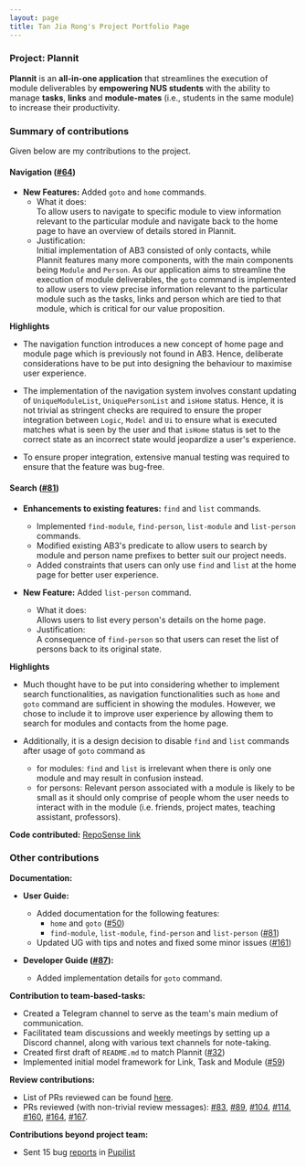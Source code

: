 ```yaml
---
layout: page
title: Tan Jia Rong's Project Portfolio Page
---
```


### Project: Plannit

**Plannit** is an **all-in-one application** that streamlines the execution of module
deliverables by **empowering NUS students** with the ability to manage **tasks**, **links** and
**module-mates** (i.e., students in the same module) to increase their productivity.

### Summary of contributions
Given below are my contributions to the project.

#### Navigation ([#64](https://github.com/AY2223S1-CS2103T-T10-1/tp/pull/64))

* **New Features:** Added `goto` and `home` commands.
  * What it does: <br>
    To allow users to navigate to specific module to view information relevant to the particular module and
    navigate back to the home page to have an overview of details stored in Plannit.
  * Justification: <br>
    Initial implementation of AB3 consisted of only contacts, while Plannit features
    many more components, with the main components being `Module` and `Person`.
    As our application aims to streamline the execution of module deliverables,
    the `goto` command is implemented to allow users to view precise information
    relevant to the particular module such as the tasks, links and person which
    are tied to that module, which is critical for our value proposition.

**Highlights** <br>
* The navigation function introduces a new concept of home page and module page which is previously not found
  in AB3. Hence, deliberate considerations have to be put into designing the behaviour to maximise user experience.

* The implementation of the navigation system involves constant updating of `UniqueModuleList`, `UniquePersonList`
  and `isHome` status. Hence, it is not trivial as stringent checks are required to ensure the proper integration
  between `Logic`, `Model` and `Ui` to ensure what is executed matches what is seen by the user and that `isHome`
  status is set to the correct state as an incorrect state would jeopardize a user's experience.

* To ensure proper integration, extensive manual testing was required to ensure that the feature was bug-free.

#### Search ([#81](https://github.com/AY2223S1-CS2103T-T10-1/tp/pull/81))

* **Enhancements to existing features:** `find` and `list` commands.
  * Implemented `find-module`, `find-person`, `list-module` and `list-person` commands.
  * Modified existing AB3's predicate to allow users to search by module and person name prefixes to better suit our project needs.
  * Added constraints that users can only use `find` and `list` at the home page for better user experience.

* **New Feature:** Added `list-person` command.
  * What it does: <br>
    Allows users to list every person's details on the home page.
  * Justification: <br>
    A consequence of `find-person` so that users can reset the list of persons back to its
    original state.

**Highlights** <br>
* Much thought have to be put into considering whether to implement search functionalities, as navigation
  functionalities such as `home` and `goto` command are sufficient in showing the modules.
  However, we chose to include it to improve user experience by allowing them to search for modules and contacts
  from the home page.

* Additionally, it is a design decision to disable `find` and `list` commands after usage of `goto` command as 
  * for modules: `find` and `list` is irrelevant when there is only one module and may result in confusion instead.
  * for persons: Relevant person associated with a module is likely to be small as it should only comprise of 
  people whom the user needs to interact with in the module (i.e. friends, project mates, teaching assistant, professors).

**Code contributed:** [RepoSense link](https://nus-cs2103-ay2223s1.github.io/tp-dashboard/?search=tan-jia-rong&breakdown=true)

### Other contributions
**Documentation:**

* **User Guide:**
  * Added documentation for the following features:
    * `home` and `goto` ([#50](https://github.com/AY2223S1-CS2103T-T10-1/tp/pull/50))
    * `find-module`, `list-module`, `find-person` and `list-person` ([#81](https://github.com/AY2223S1-CS2103T-T10-1/tp/pull/81))
  * Updated UG with tips and notes and fixed some minor issues ([#161](https://github.com/AY2223S1-CS2103T-T10-1/tp/pull/161))

* **Developer Guide ([#87](https://github.com/AY2223S1-CS2103T-T10-1/tp/pull/87)):**
  * Added implementation details for `goto` command.

**Contribution to team-based-tasks:**
* Created a Telegram channel to serve as the team's main medium of communication.
* Facilitated team discussions and weekly meetings by setting up a Discord channel, along with various text channels for note-taking.
* Created first draft of `README.md` to match Plannit ([#32](https://github.com/AY2223S1-CS2103T-T10-1/tp/pull/32))
* Implemented initial model framework for Link, Task and Module ([#59](https://github.com/AY2223S1-CS2103T-T10-1/tp/pull/59))

**Review contributions:**
* List of PRs reviewed can be found [here](https://github.com/AY2223S1-CS2103T-T10-1/tp/pulls?q=is%3Apr+reviewed-by%3ATan-Jia-Rong).
* PRs reviewed (with non-trivial review messages):
  [#83](https://github.com/AY2223S1-CS2103T-T10-1/tp/pull/83),
  [#89](https://github.com/AY2223S1-CS2103T-T10-1/tp/pull/89),
  [#104](https://github.com/AY2223S1-CS2103T-T10-1/tp/pull/104),
  [#114](https://github.com/AY2223S1-CS2103T-T10-1/tp/pull/114),
  [#160](https://github.com/AY2223S1-CS2103T-T10-1/tp/pull/160),
  [#164](https://github.com/AY2223S1-CS2103T-T10-1/tp/pull/164),
  [#167](https://github.com/AY2223S1-CS2103T-T10-1/tp/pull/167).

**Contributions beyond project team:**
* Sent 15 bug [reports](https://github.com/Tan-Jia-Rong/ped/issues) in
  [Pupilist](https://github.com/AY2223S1-CS2103T-W09-4/tp)
